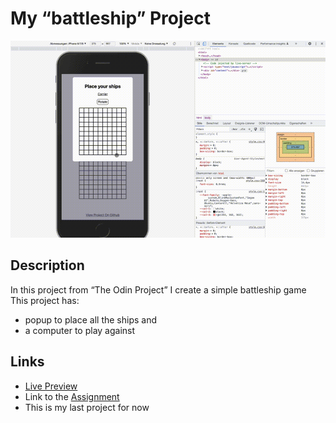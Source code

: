 # My “battleship” Project
![preview gif](./media/prev.gif) 

## Description
In this project from “The Odin Project” I create a simple battleship game <br>
This project has:

- popup to place all the ships and
- a computer to play against

## Links
- [Live Preview](https://tomsoerr.github.io/odin-battleship/)
- Link to the [Assignment](https://www.theodinproject.com/lessons/node-path-javascript-battleship)
- This is my last project for now
